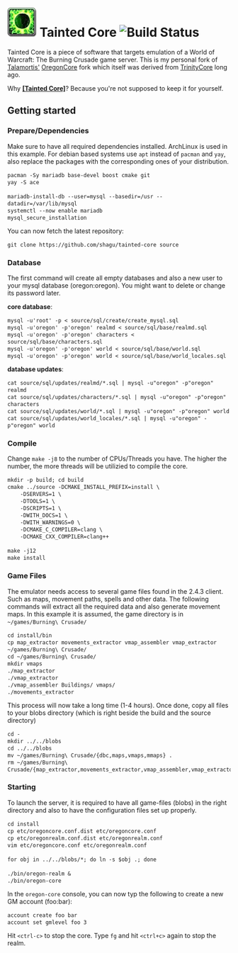 # ![icon](img/logo.png) Tainted Core ![Build Status](https://github.com/shagu/tainted-core/actions/workflows/oregoncore.yml/badge.svg)

Tainted Core is a piece of software that targets emulation of a World of Warcraft: The Burning Crusade game server.
This is my personal fork of [Talamortis'](https://github.com/talamortis) [OregonCore](https://github.com/talamortis/OregonCore) fork which itself was derived from
[TrinityCore](https://github.com/TrinityCore/TrinityCore) long ago.

Why [**[Tainted Core]**](https://wowwiki-archive.fandom.com/wiki/Tainted_Core)? Because you're not supposed to keep it for yourself.

## Getting started

### Prepare/Dependencies
Make sure to have all required dependencies installed. ArchLinux is used in this example.
For debian based systems use `apt` instead of `pacman` and `yay`, also replace the packages
with the corresponding ones of your distribution.

    pacman -Sy mariadb base-devel boost cmake git
    yay -S ace

    mariadb-install-db --user=mysql --basedir=/usr --datadir=/var/lib/mysql
    systemctl --now enable mariadb
    mysql_secure_installation

You can now fetch the latest repository:

    git clone https://github.com/shagu/tainted-core source

### Database
The first command will create all empty databases and also a new user
to your mysql database (oregon:oregon). You might want to delete or
change its password later.

**core database**:

    mysql -u'root' -p < source/sql/create/create_mysql.sql
    mysql -u'oregon' -p'oregon' realmd < source/sql/base/realmd.sql
    mysql -u'oregon' -p'oregon' characters < source/sql/base/characters.sql
    mysql -u'oregon' -p'oregon' world < source/sql/base/world.sql
    mysql -u'oregon' -p'oregon' world < source/sql/base/world_locales.sql

**database updates**:

    cat source/sql/updates/realmd/*.sql | mysql -u"oregon" -p"oregon" realmd
    cat source/sql/updates/characters/*.sql | mysql -u"oregon" -p"oregon" characters
    cat source/sql/updates/world/*.sql | mysql -u"oregon" -p"oregon" world
    cat source/sql/updates/world_locales/*.sql | mysql -u"oregon" -p"oregon" world

### Compile
Change `make -j8` to the number of CPUs/Threads you have. The higher the number,
the more threads will be utilizied to compile the core.

    mkdir -p build; cd build
    cmake ../source -DCMAKE_INSTALL_PREFIX=install \
        -DSERVERS=1 \
        -DTOOLS=1 \
        -DSCRIPTS=1 \
        -DWITH_DOCS=1 \
        -DWITH_WARNINGS=0 \
        -DCMAKE_C_COMPILER=clang \
        -DCMAKE_CXX_COMPILER=clang++

    make -j12
    make install

### Game Files
The emulator needs access to several game files found in the 2.4.3 client.
Such as maps, movement paths, spells and other data. The following commands
will extract all the required data and also generate movement maps. In this example
it is assumed, the game directory is in `~/games/Burning\ Crusade/`

    cd install/bin
    cp map_extractor movements_extractor vmap_assembler vmap_extractor ~/games/Burning\ Crusade/
    cd ~/games/Burning\ Crusade/
    mkdir vmaps
    ./map_extractor
    ./vmap_extractor
    ./vmap_assembler Buildings/ vmaps/
    ./movements_extractor

This process will now take a long time (1-4 hours). Once done, copy all files to
your blobs directory (which is right beside the build and the source directory)

    cd -
    mkdir ../../blobs
    cd ../../blobs
    mv ~/games/Burning\ Crusade/{dbc,maps,vmaps,mmaps} .
    rm ~/games/Burning\ Crusade/{map_extractor,movements_extractor,vmap_assembler,vmap_extractor}

### Starting
To launch the server, it is required to have all game-files (blobs) in the right
directory and also to have the configuration files set up properly.

    cd install
    cp etc/oregoncore.conf.dist etc/oregoncore.conf
    cp etc/oregonrealm.conf.dist etc/oregonrealm.conf
    vim etc/oregoncore.conf etc/oregonrealm.conf

    for obj in ../../blobs/*; do ln -s $obj .; done

    ./bin/oregon-realm &
    ./bin/oregon-core

In the `oregon-core` console, you can now typ the following to create a new GM account (foo:bar):

    account create foo bar
    account set gmlevel foo 3

Hit `<ctrl-c>` to stop the core. Type `fg` and hit `<ctrl+c>` again to stop the realm.
